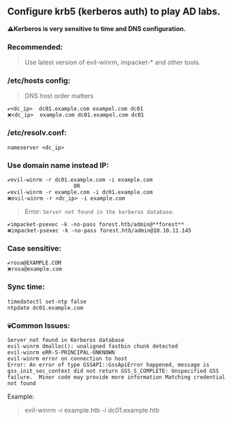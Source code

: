 ## Configure krb5 (kerberos auth) to play AD labs.

  **⚠️Kerberos is very sensitive to time and DNS configuration.**


### Recommended:
  > Use latest version of evil-winrm, impacket-* and other tools.


### /etc/hosts config:
  > DNS host order matters

    ✔️<dc_ip>  dc01.example.com exampel.com dc01
    ❌<dc_ip>  example.com dc01.exampel.com dc01

### /etc/resolv.conf:
    nameserver <dc_ip>

### Use domain name instead IP:
    ✔️evil-winrm -r dc01.example.com -i example.com
                         OR
    ✔️evil-winrm -r example.com -i dc01.example.com
    ❌evil-winrm -r <dc_ip> -i example.com

> Error: `Server not found in the kerberos database`.

    ✔️impacket-psexec -k -no-pass forest.htb/admin@**forest**
    ❌impacket-psexec -k -no-pass forest.htb/admin@10.10.11.145
    
### Case sensitive:
    ✔️rosa@EXAMPLE.COM
    ❌rosa@example.com

### Sync time:
    timedatectl set-ntp false
    ntpdate dc01.example.com

### 💀Common Issues:
    Server not found in Kerberos database
    evil-winrm dmalloc(): unaligned fastbin chunk detected
    evil-winrm eRR-S-PRINCIPAL-UNKNOWN
    evil-winrm error on connection to host
    Error: An error of type GSSAPI::GssApiError happened, message is gss_init_sec_context did not return GSS_S_COMPLETE: Unspecified GSS failure.  Minor code may provide more information Matching credential not found

Example:
> evil-winrm -r example.htb -i dc01.example.htb
